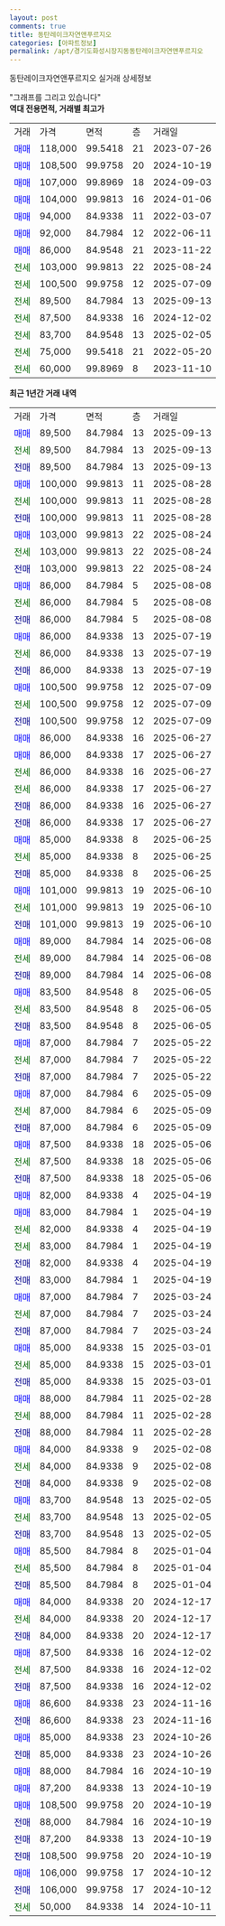 ```yaml
---
layout: post
comments: true
title: 동탄레이크자연앤푸르지오
categories: [아파트정보]
permalink: /apt/경기도화성시장지동동탄레이크자연앤푸르지오
---
```


동탄레이크자연앤푸르지오 실거래 상세정보

<script type="text/javascript">
  google.charts.load('current', {'packages':['line', 'corechart']});
  google.charts.setOnLoadCallback(drawChart);

  function drawChart() {
    var data = new google.visualization.DataTable();
    data.addColumn('date', '거래일');
    data.addColumn('number', "매매");
    data.addColumn('number', "전세");
    data.addColumn('number', "전매");

    data.addRows([[new Date(Date.parse("2025-09-13")), 89500, null, null], [new Date(Date.parse("2025-09-13")), null, 89500, null], [new Date(Date.parse("2025-09-13")), null, null, 89500], [new Date(Date.parse("2025-08-28")), 100000, null, null], [new Date(Date.parse("2025-08-28")), null, 100000, null], [new Date(Date.parse("2025-08-28")), null, null, 100000], [new Date(Date.parse("2025-08-24")), 103000, null, null], [new Date(Date.parse("2025-08-24")), null, 103000, null], [new Date(Date.parse("2025-08-24")), null, null, 103000], [new Date(Date.parse("2025-08-08")), 86000, null, null], [new Date(Date.parse("2025-08-08")), null, 86000, null], [new Date(Date.parse("2025-08-08")), null, null, 86000], [new Date(Date.parse("2025-07-19")), 86000, null, null], [new Date(Date.parse("2025-07-19")), null, 86000, null], [new Date(Date.parse("2025-07-19")), null, null, 86000], [new Date(Date.parse("2025-07-09")), 100500, null, null], [new Date(Date.parse("2025-07-09")), null, 100500, null], [new Date(Date.parse("2025-07-09")), null, null, 100500], [new Date(Date.parse("2025-06-27")), 86000, null, null], [new Date(Date.parse("2025-06-27")), 86000, null, null], [new Date(Date.parse("2025-06-27")), null, 86000, null], [new Date(Date.parse("2025-06-27")), null, 86000, null], [new Date(Date.parse("2025-06-27")), null, null, 86000], [new Date(Date.parse("2025-06-27")), null, null, 86000], [new Date(Date.parse("2025-06-25")), 85000, null, null], [new Date(Date.parse("2025-06-25")), null, 85000, null], [new Date(Date.parse("2025-06-25")), null, null, 85000], [new Date(Date.parse("2025-06-10")), 101000, null, null], [new Date(Date.parse("2025-06-10")), null, 101000, null], [new Date(Date.parse("2025-06-10")), null, null, 101000], [new Date(Date.parse("2025-06-08")), 89000, null, null], [new Date(Date.parse("2025-06-08")), null, 89000, null], [new Date(Date.parse("2025-06-08")), null, null, 89000], [new Date(Date.parse("2025-06-05")), 83500, null, null], [new Date(Date.parse("2025-06-05")), null, 83500, null], [new Date(Date.parse("2025-06-05")), null, null, 83500], [new Date(Date.parse("2025-05-22")), 87000, null, null], [new Date(Date.parse("2025-05-22")), null, 87000, null], [new Date(Date.parse("2025-05-22")), null, null, 87000], [new Date(Date.parse("2025-05-09")), 87000, null, null], [new Date(Date.parse("2025-05-09")), null, 87000, null], [new Date(Date.parse("2025-05-09")), null, null, 87000], [new Date(Date.parse("2025-05-06")), 87500, null, null], [new Date(Date.parse("2025-05-06")), null, 87500, null], [new Date(Date.parse("2025-05-06")), null, null, 87500], [new Date(Date.parse("2025-04-19")), 82000, null, null], [new Date(Date.parse("2025-04-19")), 83000, null, null], [new Date(Date.parse("2025-04-19")), null, 82000, null], [new Date(Date.parse("2025-04-19")), null, 83000, null], [new Date(Date.parse("2025-04-19")), null, null, 82000], [new Date(Date.parse("2025-04-19")), null, null, 83000], [new Date(Date.parse("2025-03-24")), 87000, null, null], [new Date(Date.parse("2025-03-24")), null, 87000, null], [new Date(Date.parse("2025-03-24")), null, null, 87000], [new Date(Date.parse("2025-03-01")), 85000, null, null], [new Date(Date.parse("2025-03-01")), null, 85000, null], [new Date(Date.parse("2025-03-01")), null, null, 85000], [new Date(Date.parse("2025-02-28")), 88000, null, null], [new Date(Date.parse("2025-02-28")), null, 88000, null], [new Date(Date.parse("2025-02-28")), null, null, 88000], [new Date(Date.parse("2025-02-08")), 84000, null, null], [new Date(Date.parse("2025-02-08")), null, 84000, null], [new Date(Date.parse("2025-02-08")), null, null, 84000], [new Date(Date.parse("2025-02-05")), 83700, null, null], [new Date(Date.parse("2025-02-05")), null, 83700, null], [new Date(Date.parse("2025-02-05")), null, null, 83700], [new Date(Date.parse("2025-01-04")), 85500, null, null], [new Date(Date.parse("2025-01-04")), null, 85500, null], [new Date(Date.parse("2025-01-04")), null, null, 85500], [new Date(Date.parse("2024-12-17")), 84000, null, null], [new Date(Date.parse("2024-12-17")), null, 84000, null], [new Date(Date.parse("2024-12-17")), null, null, 84000], [new Date(Date.parse("2024-12-02")), 87500, null, null], [new Date(Date.parse("2024-12-02")), null, 87500, null], [new Date(Date.parse("2024-12-02")), null, null, 87500], [new Date(Date.parse("2024-11-16")), 86600, null, null], [new Date(Date.parse("2024-11-16")), null, null, 86600], [new Date(Date.parse("2024-10-26")), 85000, null, null], [new Date(Date.parse("2024-10-26")), null, null, 85000], [new Date(Date.parse("2024-10-19")), 88000, null, null], [new Date(Date.parse("2024-10-19")), 87200, null, null], [new Date(Date.parse("2024-10-19")), 108500, null, null], [new Date(Date.parse("2024-10-19")), null, null, 88000], [new Date(Date.parse("2024-10-19")), null, null, 87200], [new Date(Date.parse("2024-10-19")), null, null, 108500], [new Date(Date.parse("2024-10-12")), 106000, null, null], [new Date(Date.parse("2024-10-12")), null, null, 106000], [new Date(Date.parse("2024-10-11")), null, 50000, null]]);

    var options = {
      hAxis: {
        format: 'yyyy/MM/dd'
      },    
      lineWidth: 0,
      pointsVisible: true,    
      title: '최근 1년간 유형별 실거래가 분포',
      legend: { position: 'bottom' }
    };

    var formatter = new google.visualization.NumberFormat({pattern:'###,###'} );
    formatter.format(data, 1);
    formatter.format(data, 2);
    
    setTimeout(function() {
        var chart = new google.visualization.LineChart(document.getElementById('columnchart_material'));
        chart.draw(data, (options));
        document.getElementById('loading').style.display = 'none';
    }, 200);
  }
</script>


<div id="loading" style="z-index:20; display: block; margin-left: 0px">"그래프를 그리고 있습니다"</div>
<div id="columnchart_material" style="width: 95%; margin-left: 0px; display: block"></div>
<!-- contents start -->
<b>역대 전용면적, 거래별 최고가</b>
<table class="sortable">
    <tr>
      <td>거래</td>
      <td>가격</td>
      <td>면적</td>
      <td>층</td>
      <td>거래일</td>
    </tr>
        <tr>
          <td><a style="color: blue">매매</a></td>
          <td>118,000</td>
          <td>99.5418</td>
          <td>21</td>
          <td>2023-07-26</td>
        </tr>            <tr>
          <td><a style="color: blue">매매</a></td>
          <td>108,500</td>
          <td>99.9758</td>
          <td>20</td>
          <td>2024-10-19</td>
        </tr>            <tr>
          <td><a style="color: blue">매매</a></td>
          <td>107,000</td>
          <td>99.8969</td>
          <td>18</td>
          <td>2024-09-03</td>
        </tr>            <tr>
          <td><a style="color: blue">매매</a></td>
          <td>104,000</td>
          <td>99.9813</td>
          <td>16</td>
          <td>2024-01-06</td>
        </tr>            <tr>
          <td><a style="color: blue">매매</a></td>
          <td>94,000</td>
          <td>84.9338</td>
          <td>11</td>
          <td>2022-03-07</td>
        </tr>            <tr>
          <td><a style="color: blue">매매</a></td>
          <td>92,000</td>
          <td>84.7984</td>
          <td>12</td>
          <td>2022-06-11</td>
        </tr>            <tr>
          <td><a style="color: blue">매매</a></td>
          <td>86,000</td>
          <td>84.9548</td>
          <td>21</td>
          <td>2023-11-22</td>
        </tr>        
        <tr>
              <td><a style="color: darkgreen">전세</a></td>
              <td>103,000</td>
              <td>99.9813</td>
              <td>22</td>
              <td>2025-08-24</td>
            </tr>            <tr>
              <td><a style="color: darkgreen">전세</a></td>
              <td>100,500</td>
              <td>99.9758</td>
              <td>12</td>
              <td>2025-07-09</td>
            </tr>            <tr>
              <td><a style="color: darkgreen">전세</a></td>
              <td>89,500</td>
              <td>84.7984</td>
              <td>13</td>
              <td>2025-09-13</td>
            </tr>            <tr>
              <td><a style="color: darkgreen">전세</a></td>
              <td>87,500</td>
              <td>84.9338</td>
              <td>16</td>
              <td>2024-12-02</td>
            </tr>            <tr>
              <td><a style="color: darkgreen">전세</a></td>
              <td>83,700</td>
              <td>84.9548</td>
              <td>13</td>
              <td>2025-02-05</td>
            </tr>            <tr>
              <td><a style="color: darkgreen">전세</a></td>
              <td>75,000</td>
              <td>99.5418</td>
              <td>21</td>
              <td>2022-05-20</td>
            </tr>            <tr>
              <td><a style="color: darkgreen">전세</a></td>
              <td>60,000</td>
              <td>99.8969</td>
              <td>8</td>
              <td>2023-11-10</td>
            </tr>        
    
</table>

<b>최근 1년간 거래 내역</b>

<table class="sortable">
    <tr>
      <td>거래</td>
      <td>가격</td>
      <td>면적</td>
      <td>층</td>
      <td>거래일</td>
    </tr>
    <tr>
      <td><a style="color: blue">매매</a></td>
      <td>89,500</td>
      <td>84.7984</td>
      <td>13</td>
      <td>2025-09-13</td>
    </tr>          <tr>
      <td><a style="color: darkgreen">전세</a></td>
      <td>89,500</td>
      <td>84.7984</td>
      <td>13</td>
      <td>2025-09-13</td>
    </tr>          <tr>
      <td><a style="color: darkblue">전매</a></td>
      <td>89,500</td>
      <td>84.7984</td>
      <td>13</td>
      <td>2025-09-13</td>
    </tr>          <tr>
      <td><a style="color: blue">매매</a></td>
      <td>100,000</td>
      <td>99.9813</td>
      <td>11</td>
      <td>2025-08-28</td>
    </tr>          <tr>
      <td><a style="color: darkgreen">전세</a></td>
      <td>100,000</td>
      <td>99.9813</td>
      <td>11</td>
      <td>2025-08-28</td>
    </tr>          <tr>
      <td><a style="color: darkblue">전매</a></td>
      <td>100,000</td>
      <td>99.9813</td>
      <td>11</td>
      <td>2025-08-28</td>
    </tr>          <tr>
      <td><a style="color: blue">매매</a></td>
      <td>103,000</td>
      <td>99.9813</td>
      <td>22</td>
      <td>2025-08-24</td>
    </tr>          <tr>
      <td><a style="color: darkgreen">전세</a></td>
      <td>103,000</td>
      <td>99.9813</td>
      <td>22</td>
      <td>2025-08-24</td>
    </tr>          <tr>
      <td><a style="color: darkblue">전매</a></td>
      <td>103,000</td>
      <td>99.9813</td>
      <td>22</td>
      <td>2025-08-24</td>
    </tr>          <tr>
      <td><a style="color: blue">매매</a></td>
      <td>86,000</td>
      <td>84.7984</td>
      <td>5</td>
      <td>2025-08-08</td>
    </tr>          <tr>
      <td><a style="color: darkgreen">전세</a></td>
      <td>86,000</td>
      <td>84.7984</td>
      <td>5</td>
      <td>2025-08-08</td>
    </tr>          <tr>
      <td><a style="color: darkblue">전매</a></td>
      <td>86,000</td>
      <td>84.7984</td>
      <td>5</td>
      <td>2025-08-08</td>
    </tr>          <tr>
      <td><a style="color: blue">매매</a></td>
      <td>86,000</td>
      <td>84.9338</td>
      <td>13</td>
      <td>2025-07-19</td>
    </tr>          <tr>
      <td><a style="color: darkgreen">전세</a></td>
      <td>86,000</td>
      <td>84.9338</td>
      <td>13</td>
      <td>2025-07-19</td>
    </tr>          <tr>
      <td><a style="color: darkblue">전매</a></td>
      <td>86,000</td>
      <td>84.9338</td>
      <td>13</td>
      <td>2025-07-19</td>
    </tr>          <tr>
      <td><a style="color: blue">매매</a></td>
      <td>100,500</td>
      <td>99.9758</td>
      <td>12</td>
      <td>2025-07-09</td>
    </tr>          <tr>
      <td><a style="color: darkgreen">전세</a></td>
      <td>100,500</td>
      <td>99.9758</td>
      <td>12</td>
      <td>2025-07-09</td>
    </tr>          <tr>
      <td><a style="color: darkblue">전매</a></td>
      <td>100,500</td>
      <td>99.9758</td>
      <td>12</td>
      <td>2025-07-09</td>
    </tr>          <tr>
      <td><a style="color: blue">매매</a></td>
      <td>86,000</td>
      <td>84.9338</td>
      <td>16</td>
      <td>2025-06-27</td>
    </tr>          <tr>
      <td><a style="color: blue">매매</a></td>
      <td>86,000</td>
      <td>84.9338</td>
      <td>17</td>
      <td>2025-06-27</td>
    </tr>          <tr>
      <td><a style="color: darkgreen">전세</a></td>
      <td>86,000</td>
      <td>84.9338</td>
      <td>16</td>
      <td>2025-06-27</td>
    </tr>          <tr>
      <td><a style="color: darkgreen">전세</a></td>
      <td>86,000</td>
      <td>84.9338</td>
      <td>17</td>
      <td>2025-06-27</td>
    </tr>          <tr>
      <td><a style="color: darkblue">전매</a></td>
      <td>86,000</td>
      <td>84.9338</td>
      <td>16</td>
      <td>2025-06-27</td>
    </tr>          <tr>
      <td><a style="color: darkblue">전매</a></td>
      <td>86,000</td>
      <td>84.9338</td>
      <td>17</td>
      <td>2025-06-27</td>
    </tr>          <tr>
      <td><a style="color: blue">매매</a></td>
      <td>85,000</td>
      <td>84.9338</td>
      <td>8</td>
      <td>2025-06-25</td>
    </tr>          <tr>
      <td><a style="color: darkgreen">전세</a></td>
      <td>85,000</td>
      <td>84.9338</td>
      <td>8</td>
      <td>2025-06-25</td>
    </tr>          <tr>
      <td><a style="color: darkblue">전매</a></td>
      <td>85,000</td>
      <td>84.9338</td>
      <td>8</td>
      <td>2025-06-25</td>
    </tr>          <tr>
      <td><a style="color: blue">매매</a></td>
      <td>101,000</td>
      <td>99.9813</td>
      <td>19</td>
      <td>2025-06-10</td>
    </tr>          <tr>
      <td><a style="color: darkgreen">전세</a></td>
      <td>101,000</td>
      <td>99.9813</td>
      <td>19</td>
      <td>2025-06-10</td>
    </tr>          <tr>
      <td><a style="color: darkblue">전매</a></td>
      <td>101,000</td>
      <td>99.9813</td>
      <td>19</td>
      <td>2025-06-10</td>
    </tr>          <tr>
      <td><a style="color: blue">매매</a></td>
      <td>89,000</td>
      <td>84.7984</td>
      <td>14</td>
      <td>2025-06-08</td>
    </tr>          <tr>
      <td><a style="color: darkgreen">전세</a></td>
      <td>89,000</td>
      <td>84.7984</td>
      <td>14</td>
      <td>2025-06-08</td>
    </tr>          <tr>
      <td><a style="color: darkblue">전매</a></td>
      <td>89,000</td>
      <td>84.7984</td>
      <td>14</td>
      <td>2025-06-08</td>
    </tr>          <tr>
      <td><a style="color: blue">매매</a></td>
      <td>83,500</td>
      <td>84.9548</td>
      <td>8</td>
      <td>2025-06-05</td>
    </tr>          <tr>
      <td><a style="color: darkgreen">전세</a></td>
      <td>83,500</td>
      <td>84.9548</td>
      <td>8</td>
      <td>2025-06-05</td>
    </tr>          <tr>
      <td><a style="color: darkblue">전매</a></td>
      <td>83,500</td>
      <td>84.9548</td>
      <td>8</td>
      <td>2025-06-05</td>
    </tr>          <tr>
      <td><a style="color: blue">매매</a></td>
      <td>87,000</td>
      <td>84.7984</td>
      <td>7</td>
      <td>2025-05-22</td>
    </tr>          <tr>
      <td><a style="color: darkgreen">전세</a></td>
      <td>87,000</td>
      <td>84.7984</td>
      <td>7</td>
      <td>2025-05-22</td>
    </tr>          <tr>
      <td><a style="color: darkblue">전매</a></td>
      <td>87,000</td>
      <td>84.7984</td>
      <td>7</td>
      <td>2025-05-22</td>
    </tr>          <tr>
      <td><a style="color: blue">매매</a></td>
      <td>87,000</td>
      <td>84.7984</td>
      <td>6</td>
      <td>2025-05-09</td>
    </tr>          <tr>
      <td><a style="color: darkgreen">전세</a></td>
      <td>87,000</td>
      <td>84.7984</td>
      <td>6</td>
      <td>2025-05-09</td>
    </tr>          <tr>
      <td><a style="color: darkblue">전매</a></td>
      <td>87,000</td>
      <td>84.7984</td>
      <td>6</td>
      <td>2025-05-09</td>
    </tr>          <tr>
      <td><a style="color: blue">매매</a></td>
      <td>87,500</td>
      <td>84.9338</td>
      <td>18</td>
      <td>2025-05-06</td>
    </tr>          <tr>
      <td><a style="color: darkgreen">전세</a></td>
      <td>87,500</td>
      <td>84.9338</td>
      <td>18</td>
      <td>2025-05-06</td>
    </tr>          <tr>
      <td><a style="color: darkblue">전매</a></td>
      <td>87,500</td>
      <td>84.9338</td>
      <td>18</td>
      <td>2025-05-06</td>
    </tr>          <tr>
      <td><a style="color: blue">매매</a></td>
      <td>82,000</td>
      <td>84.9338</td>
      <td>4</td>
      <td>2025-04-19</td>
    </tr>          <tr>
      <td><a style="color: blue">매매</a></td>
      <td>83,000</td>
      <td>84.7984</td>
      <td>1</td>
      <td>2025-04-19</td>
    </tr>          <tr>
      <td><a style="color: darkgreen">전세</a></td>
      <td>82,000</td>
      <td>84.9338</td>
      <td>4</td>
      <td>2025-04-19</td>
    </tr>          <tr>
      <td><a style="color: darkgreen">전세</a></td>
      <td>83,000</td>
      <td>84.7984</td>
      <td>1</td>
      <td>2025-04-19</td>
    </tr>          <tr>
      <td><a style="color: darkblue">전매</a></td>
      <td>82,000</td>
      <td>84.9338</td>
      <td>4</td>
      <td>2025-04-19</td>
    </tr>          <tr>
      <td><a style="color: darkblue">전매</a></td>
      <td>83,000</td>
      <td>84.7984</td>
      <td>1</td>
      <td>2025-04-19</td>
    </tr>          <tr>
      <td><a style="color: blue">매매</a></td>
      <td>87,000</td>
      <td>84.7984</td>
      <td>7</td>
      <td>2025-03-24</td>
    </tr>          <tr>
      <td><a style="color: darkgreen">전세</a></td>
      <td>87,000</td>
      <td>84.7984</td>
      <td>7</td>
      <td>2025-03-24</td>
    </tr>          <tr>
      <td><a style="color: darkblue">전매</a></td>
      <td>87,000</td>
      <td>84.7984</td>
      <td>7</td>
      <td>2025-03-24</td>
    </tr>          <tr>
      <td><a style="color: blue">매매</a></td>
      <td>85,000</td>
      <td>84.9338</td>
      <td>15</td>
      <td>2025-03-01</td>
    </tr>          <tr>
      <td><a style="color: darkgreen">전세</a></td>
      <td>85,000</td>
      <td>84.9338</td>
      <td>15</td>
      <td>2025-03-01</td>
    </tr>          <tr>
      <td><a style="color: darkblue">전매</a></td>
      <td>85,000</td>
      <td>84.9338</td>
      <td>15</td>
      <td>2025-03-01</td>
    </tr>          <tr>
      <td><a style="color: blue">매매</a></td>
      <td>88,000</td>
      <td>84.7984</td>
      <td>11</td>
      <td>2025-02-28</td>
    </tr>          <tr>
      <td><a style="color: darkgreen">전세</a></td>
      <td>88,000</td>
      <td>84.7984</td>
      <td>11</td>
      <td>2025-02-28</td>
    </tr>          <tr>
      <td><a style="color: darkblue">전매</a></td>
      <td>88,000</td>
      <td>84.7984</td>
      <td>11</td>
      <td>2025-02-28</td>
    </tr>          <tr>
      <td><a style="color: blue">매매</a></td>
      <td>84,000</td>
      <td>84.9338</td>
      <td>9</td>
      <td>2025-02-08</td>
    </tr>          <tr>
      <td><a style="color: darkgreen">전세</a></td>
      <td>84,000</td>
      <td>84.9338</td>
      <td>9</td>
      <td>2025-02-08</td>
    </tr>          <tr>
      <td><a style="color: darkblue">전매</a></td>
      <td>84,000</td>
      <td>84.9338</td>
      <td>9</td>
      <td>2025-02-08</td>
    </tr>          <tr>
      <td><a style="color: blue">매매</a></td>
      <td>83,700</td>
      <td>84.9548</td>
      <td>13</td>
      <td>2025-02-05</td>
    </tr>          <tr>
      <td><a style="color: darkgreen">전세</a></td>
      <td>83,700</td>
      <td>84.9548</td>
      <td>13</td>
      <td>2025-02-05</td>
    </tr>          <tr>
      <td><a style="color: darkblue">전매</a></td>
      <td>83,700</td>
      <td>84.9548</td>
      <td>13</td>
      <td>2025-02-05</td>
    </tr>          <tr>
      <td><a style="color: blue">매매</a></td>
      <td>85,500</td>
      <td>84.7984</td>
      <td>8</td>
      <td>2025-01-04</td>
    </tr>          <tr>
      <td><a style="color: darkgreen">전세</a></td>
      <td>85,500</td>
      <td>84.7984</td>
      <td>8</td>
      <td>2025-01-04</td>
    </tr>          <tr>
      <td><a style="color: darkblue">전매</a></td>
      <td>85,500</td>
      <td>84.7984</td>
      <td>8</td>
      <td>2025-01-04</td>
    </tr>          <tr>
      <td><a style="color: blue">매매</a></td>
      <td>84,000</td>
      <td>84.9338</td>
      <td>20</td>
      <td>2024-12-17</td>
    </tr>          <tr>
      <td><a style="color: darkgreen">전세</a></td>
      <td>84,000</td>
      <td>84.9338</td>
      <td>20</td>
      <td>2024-12-17</td>
    </tr>          <tr>
      <td><a style="color: darkblue">전매</a></td>
      <td>84,000</td>
      <td>84.9338</td>
      <td>20</td>
      <td>2024-12-17</td>
    </tr>          <tr>
      <td><a style="color: blue">매매</a></td>
      <td>87,500</td>
      <td>84.9338</td>
      <td>16</td>
      <td>2024-12-02</td>
    </tr>          <tr>
      <td><a style="color: darkgreen">전세</a></td>
      <td>87,500</td>
      <td>84.9338</td>
      <td>16</td>
      <td>2024-12-02</td>
    </tr>          <tr>
      <td><a style="color: darkblue">전매</a></td>
      <td>87,500</td>
      <td>84.9338</td>
      <td>16</td>
      <td>2024-12-02</td>
    </tr>          <tr>
      <td><a style="color: blue">매매</a></td>
      <td>86,600</td>
      <td>84.9338</td>
      <td>23</td>
      <td>2024-11-16</td>
    </tr>          <tr>
      <td><a style="color: darkblue">전매</a></td>
      <td>86,600</td>
      <td>84.9338</td>
      <td>23</td>
      <td>2024-11-16</td>
    </tr>          <tr>
      <td><a style="color: blue">매매</a></td>
      <td>85,000</td>
      <td>84.9338</td>
      <td>23</td>
      <td>2024-10-26</td>
    </tr>          <tr>
      <td><a style="color: darkblue">전매</a></td>
      <td>85,000</td>
      <td>84.9338</td>
      <td>23</td>
      <td>2024-10-26</td>
    </tr>          <tr>
      <td><a style="color: blue">매매</a></td>
      <td>88,000</td>
      <td>84.7984</td>
      <td>16</td>
      <td>2024-10-19</td>
    </tr>          <tr>
      <td><a style="color: blue">매매</a></td>
      <td>87,200</td>
      <td>84.9338</td>
      <td>13</td>
      <td>2024-10-19</td>
    </tr>          <tr>
      <td><a style="color: blue">매매</a></td>
      <td>108,500</td>
      <td>99.9758</td>
      <td>20</td>
      <td>2024-10-19</td>
    </tr>          <tr>
      <td><a style="color: darkblue">전매</a></td>
      <td>88,000</td>
      <td>84.7984</td>
      <td>16</td>
      <td>2024-10-19</td>
    </tr>          <tr>
      <td><a style="color: darkblue">전매</a></td>
      <td>87,200</td>
      <td>84.9338</td>
      <td>13</td>
      <td>2024-10-19</td>
    </tr>          <tr>
      <td><a style="color: darkblue">전매</a></td>
      <td>108,500</td>
      <td>99.9758</td>
      <td>20</td>
      <td>2024-10-19</td>
    </tr>          <tr>
      <td><a style="color: blue">매매</a></td>
      <td>106,000</td>
      <td>99.9758</td>
      <td>17</td>
      <td>2024-10-12</td>
    </tr>          <tr>
      <td><a style="color: darkblue">전매</a></td>
      <td>106,000</td>
      <td>99.9758</td>
      <td>17</td>
      <td>2024-10-12</td>
    </tr>          <tr>
      <td><a style="color: darkgreen">전세</a></td>
      <td>50,000</td>
      <td>84.9338</td>
      <td>14</td>
      <td>2024-10-11</td>
    </tr>      </table>
<!-- contents end -->    

